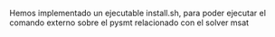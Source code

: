 Hemos implementado un ejecutable install.sh, para poder ejecutar el comando externo sobre el pysmt relacionado con el solver msat
